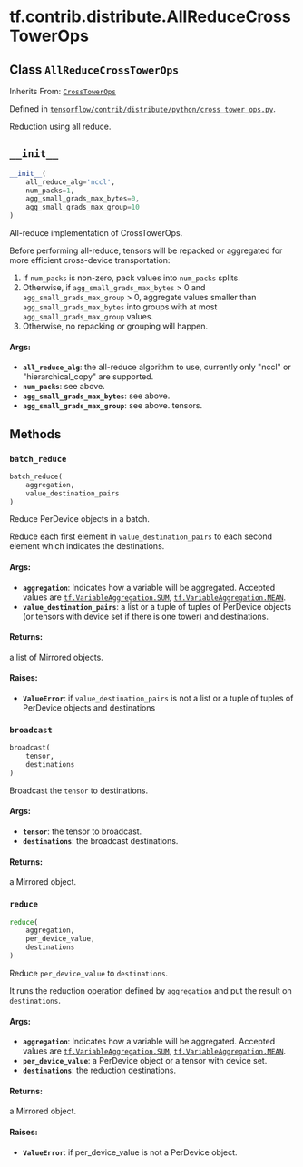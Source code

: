 <div itemscope itemtype="http://developers.google.com/ReferenceObject">
<meta itemprop="name" content="tf.contrib.distribute.AllReduceCrossTowerOps" />
<meta itemprop="path" content="Stable" />
<meta itemprop="property" content="__init__"/>
<meta itemprop="property" content="batch_reduce"/>
<meta itemprop="property" content="broadcast"/>
<meta itemprop="property" content="reduce"/>
</div>

# tf.contrib.distribute.AllReduceCrossTowerOps

## Class `AllReduceCrossTowerOps`

Inherits From: [`CrossTowerOps`](../../../tf/contrib/distribute/CrossTowerOps.md)



Defined in [`tensorflow/contrib/distribute/python/cross_tower_ops.py`](/code/stable/tensorflow/contrib/distribute/python/cross_tower_ops.py).

Reduction using all reduce.

<h2 id="__init__"><code>__init__</code></h2>

``` python
__init__(
    all_reduce_alg='nccl',
    num_packs=1,
    agg_small_grads_max_bytes=0,
    agg_small_grads_max_group=10
)
```

All-reduce implementation of CrossTowerOps.

Before performing all-reduce, tensors will be repacked or aggregated for
more efficient cross-device transportation:
  1) If `num_packs` is non-zero, pack values into
    `num_packs` splits.
  2) Otherwise, if `agg_small_grads_max_bytes` > 0 and
    `agg_small_grads_max_group` > 0, aggregate values smaller than
    `agg_small_grads_max_bytes` into groups with at most
    `agg_small_grads_max_group` values.
  3) Otherwise, no repacking or grouping will happen.

#### Args:

* <b>`all_reduce_alg`</b>: the all-reduce algorithm to use, currently only "nccl" or
    "hierarchical_copy" are supported.
* <b>`num_packs`</b>: see above.
* <b>`agg_small_grads_max_bytes`</b>: see above.
* <b>`agg_small_grads_max_group`</b>: see above.
    tensors.



## Methods

<h3 id="batch_reduce"><code>batch_reduce</code></h3>

``` python
batch_reduce(
    aggregation,
    value_destination_pairs
)
```

Reduce PerDevice objects in a batch.

Reduce each first element in `value_destination_pairs` to each second
element which indicates the destinations.

#### Args:

* <b>`aggregation`</b>: Indicates how a variable will be aggregated. Accepted values
    are <a href="../../../tf/VariableAggregation.md#SUM"><code>tf.VariableAggregation.SUM</code></a>, <a href="../../../tf/VariableAggregation.md#MEAN"><code>tf.VariableAggregation.MEAN</code></a>.
* <b>`value_destination_pairs`</b>: a list or a tuple of tuples of PerDevice objects
    (or tensors with device set if there is one tower) and destinations.


#### Returns:

a list of Mirrored objects.


#### Raises:

* <b>`ValueError`</b>: if `value_destination_pairs` is not a list or a tuple of
    tuples of PerDevice objects and destinations

<h3 id="broadcast"><code>broadcast</code></h3>

``` python
broadcast(
    tensor,
    destinations
)
```

Broadcast the `tensor` to destinations.

#### Args:

* <b>`tensor`</b>: the tensor to broadcast.
* <b>`destinations`</b>: the broadcast destinations.


#### Returns:

a Mirrored object.

<h3 id="reduce"><code>reduce</code></h3>

``` python
reduce(
    aggregation,
    per_device_value,
    destinations
)
```

Reduce `per_device_value` to `destinations`.

It runs the reduction operation defined by `aggregation` and put the
result on `destinations`.

#### Args:

* <b>`aggregation`</b>: Indicates how a variable will be aggregated. Accepted values
    are <a href="../../../tf/VariableAggregation.md#SUM"><code>tf.VariableAggregation.SUM</code></a>, <a href="../../../tf/VariableAggregation.md#MEAN"><code>tf.VariableAggregation.MEAN</code></a>.
* <b>`per_device_value`</b>: a PerDevice object or a tensor with device set.
* <b>`destinations`</b>: the reduction destinations.


#### Returns:

a Mirrored object.


#### Raises:

* <b>`ValueError`</b>: if per_device_value is not a PerDevice object.



